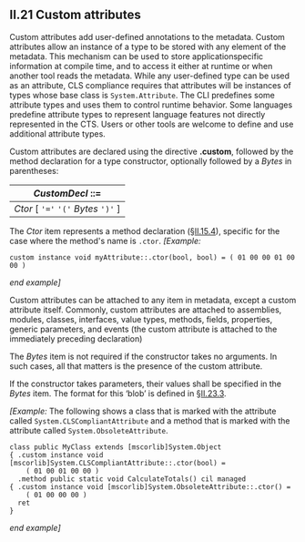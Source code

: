 ## II.21 Custom attributes

Custom attributes add user-defined annotations to the metadata. Custom attributes allow an instance of a type to be stored with any element of the metadata. This mechanism can be used to store applicationspecific information at compile time, and to access it either at runtime or when another tool reads the metadata. While any user-defined type can be used as an attribute, CLS compliance requires that attributes will be instances of types whose base class is `System.Attribute`. The CLI predefines some attribute types and uses them to control runtime behavior. Some languages predefine attribute types to represent language features not directly represented in the CTS. Users or other tools are welcome to define and use additional attribute types.

Custom attributes are declared using the directive **.custom**, followed by the method declaration for a type constructor, optionally followed by a _Bytes_ in parentheses:

 | _CustomDecl_ ::=
 | ----
 | _Ctor_ [ `'='` `'('` _Bytes_ `')'` ]

The _Ctor_ item represents a method declaration (§[II.15.4](ii.15.4-defining-methods.md)), specific for the case where the method's name is `.ctor`. _[Example:_

 ```ilasm
 custom instance void myAttribute::.ctor(bool, bool) = ( 01 00 00 01 00 00 )
 ```

_end example]_

Custom attributes can be attached to any item in metadata, except a custom attribute itself. Commonly, custom attributes are attached to assemblies, modules, classes, interfaces, value types, methods, fields, properties, generic parameters, and events (the custom attribute is attached to the immediately preceding declaration)

The _Bytes_ item is not required if the constructor takes no arguments. In such cases, all that matters is the presence of the custom attribute.

If the constructor takes parameters, their values shall be specified in the _Bytes_ item. The format for this ‘blob’ is defined in §[II.23.3](#todo-missing-hyperlink).

_[Example:_ The following shows a class that is marked with the attribute called `System.CLSCompliantAttribute` and a method that is marked with the attribute called `System.ObsoleteAttribute`.

 ```ilasm
 class public MyClass extends [mscorlib]System.Object
 { .custom instance void [mscorlib]System.CLSCompliantAttribute::.ctor(bool) =
     ( 01 00 01 00 00 )
   .method public static void CalculateTotals() cil managed
 { .custom instance void [mscorlib]System.ObsoleteAttribute::.ctor() =
     ( 01 00 00 00 )
   ret
 }
 ```

_end example]_
